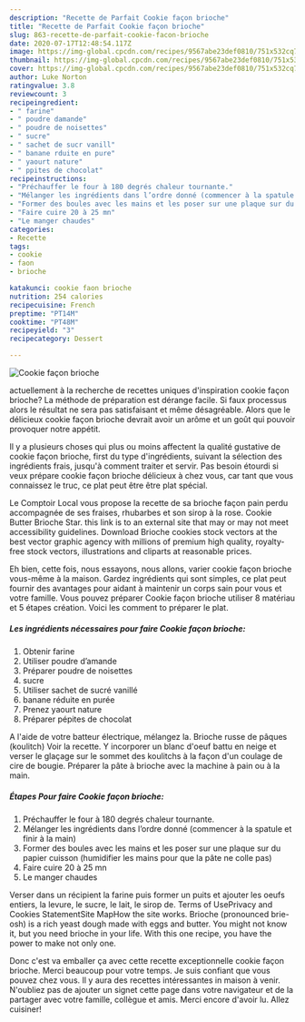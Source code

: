 ```yaml
---
description: "Recette de Parfait Cookie façon brioche"
title: "Recette de Parfait Cookie façon brioche"
slug: 863-recette-de-parfait-cookie-facon-brioche
date: 2020-07-17T12:48:54.117Z
image: https://img-global.cpcdn.com/recipes/9567abe23def0810/751x532cq70/cookie-facon-brioche-photo-principale-de-la-recette.jpg
thumbnail: https://img-global.cpcdn.com/recipes/9567abe23def0810/751x532cq70/cookie-facon-brioche-photo-principale-de-la-recette.jpg
cover: https://img-global.cpcdn.com/recipes/9567abe23def0810/751x532cq70/cookie-facon-brioche-photo-principale-de-la-recette.jpg
author: Luke Norton
ratingvalue: 3.8
reviewcount: 3
recipeingredient:
- " farine"
- " poudre damande"
- " poudre de noisettes"
- " sucre"
- " sachet de sucr vanill"
- " banane rduite en pure"
- " yaourt nature"
- " ppites de chocolat"
recipeinstructions:
- "Préchauffer le four à 180 degrés chaleur tournante."
- "Mélanger les ingrédients dans l’ordre donné (commencer à la spatule et finir à la main)"
- "Former des boules avec les mains et les poser sur une plaque sur du papier cuisson (humidifier les mains pour que la pâte ne colle pas)"
- "Faire cuire 20 à 25 mn"
- "Le manger chaudes"
categories:
- Recette
tags:
- cookie
- faon
- brioche

katakunci: cookie faon brioche 
nutrition: 254 calories
recipecuisine: French
preptime: "PT14M"
cooktime: "PT48M"
recipeyield: "3"
recipecategory: Dessert

---
```



![Cookie façon brioche](https://img-global.cpcdn.com/recipes/9567abe23def0810/751x532cq70/cookie-facon-brioche-photo-principale-de-la-recette.jpg)

actuellement à la recherche de recettes uniques d'inspiration cookie façon brioche? La méthode de préparation est dérange facile. Si faux processus alors le résultat ne sera pas satisfaisant et même désagréable. Alors que le délicieux cookie façon brioche devrait avoir un arôme et un goût qui pouvoir provoquer notre appétit.

Il y a plusieurs choses qui plus ou moins affectent la qualité gustative de cookie façon brioche, first du type d'ingrédients, suivant la sélection des ingrédients frais, jusqu'à comment traiter et servir. Pas besoin étourdi si veux prépare cookie façon brioche délicieux à chez vous, car tant que vous connaissez le truc, ce plat peut être être plat spécial.

Le Comptoir Local vous propose la recette de sa brioche façon pain perdu accompagnée de ses fraises, rhubarbes et son sirop à la rose. Cookie Butter Brioche Star. this link is to an external site that may or may not meet accessibility guidelines. Download Brioche cookies stock vectors at the best vector graphic agency with millions of premium high quality, royalty-free stock vectors, illustrations and cliparts at reasonable prices.


Eh bien, cette fois, nous essayons, nous allons, varier cookie façon brioche vous-même à la maison. Gardez ingrédients qui sont simples, ce plat peut fournir des avantages pour aidant à maintenir un corps sain pour vous et votre famille. Vous pouvez préparer Cookie façon brioche utiliser 8 matériau et 5 étapes création. Voici les comment to préparer le plat.

<!--inarticleads1-->

##### Les ingrédients nécessaires pour faire Cookie façon brioche:

1. Obtenir  farine
1. Utiliser  poudre d’amande
1. Préparer  poudre de noisettes
1.   sucre
1. Utiliser  sachet de sucré vanillé
1.   banane réduite en purée
1. Prenez  yaourt nature
1. Préparer  pépites de chocolat


A l&#39;aide de votre batteur électrique, mélangez la. Brioche russe de pâques (koulitch) Voir la recette. Y incorporer un blanc d&#39;oeuf battu en neige et verser le glaçage sur le sommet des koulitchs à la façon d&#39;un coulage de cire de bougie. Préparer la pâte à brioche avec la machine à pain ou à la main. 

<!--inarticleads2-->

##### Étapes Pour faire Cookie façon brioche:

1. Préchauffer le four à 180 degrés chaleur tournante.
1. Mélanger les ingrédients dans l’ordre donné (commencer à la spatule et finir à la main)
1. Former des boules avec les mains et les poser sur une plaque sur du papier cuisson (humidifier les mains pour que la pâte ne colle pas)
1. Faire cuire 20 à 25 mn
1. Le manger chaudes


Verser dans un récipient la farine puis former un puits et ajouter les oeufs entiers, la levure, le sucre, le lait, le sirop de. Terms of UsePrivacy and Cookies StatementSite MapHow the site works. Brioche (pronounced brie-osh) is a rich yeast dough made with eggs and butter. You might not know it, but you need brioche in your life. With this one recipe, you have the power to make not only one. 


Donc c'est va emballer ça avec cette recette exceptionnelle cookie façon brioche. Merci beaucoup pour votre temps. Je suis confiant que vous pouvez chez vous. Il y aura des recettes  intéressantes in maison à venir. N'oubliez pas de ajouter un signet cette page dans votre navigateur et de la partager avec votre famille, collègue et amis. Merci encore d'avoir lu. Allez cuisiner!

